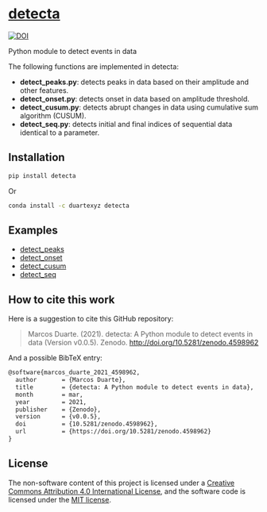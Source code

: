 # [detecta](https://pypi.org/project/detecta/)

[![DOI](https://zenodo.org/badge/250680438.svg)](https://zenodo.org/badge/latestdoi/250680438)

Python module to detect events in data

The following functions are implemented in detecta:  

- **detect_peaks.py**: detects peaks in data based on their amplitude and other features.  
- **detect_onset.py**: detects onset in data based on amplitude threshold.  
- **detect_cusum.py**: detects abrupt changes in data using cumulative sum algorithm (CUSUM).  
- **detect_seq.py**: detects initial and final indices of sequential data identical to a parameter.

## Installation

```bash
pip install detecta
```

Or

```bash
conda install -c duartexyz detecta
```

## Examples

- [detect_peaks](https://nbviewer.jupyter.org/github/demotu/detecta/blob/master/docs/detect_peaks.ipynb)  
- [detect_onset](https://nbviewer.jupyter.org/github/demotu/detecta/blob/master/docs/detect_onset.ipynb)  
- [detect_cusum](https://nbviewer.jupyter.org/github/demotu/detecta/blob/master/docs/detect_cusum.ipynb)  
- [detect_seq](https://nbviewer.jupyter.org/github/demotu/detecta/blob/master/docs/detect_seq.ipynb)  

## How to cite this work

Here is a suggestion to cite this GitHub repository:

> Marcos Duarte. (2021). detecta: A Python module to detect events in data (Version v0.0.5). Zenodo. http://doi.org/10.5281/zenodo.4598962

And a possible BibTeX entry:

```tex
@software{marcos_duarte_2021_4598962,
  author       = {Marcos Duarte},
  title        = {detecta: A Python module to detect events in data},
  month        = mar,
  year         = 2021,
  publisher    = {Zenodo},
  version      = {v0.0.5},
  doi          = {10.5281/zenodo.4598962},
  url          = {https://doi.org/10.5281/zenodo.4598962}
}
```

## License

The non-software content of this project is licensed under a [Creative Commons Attribution 4.0 International License](http://creativecommons.org/licenses/by/4.0/), and the software code is licensed under the [MIT license](https://opensource.org/licenses/mit-license.php).
